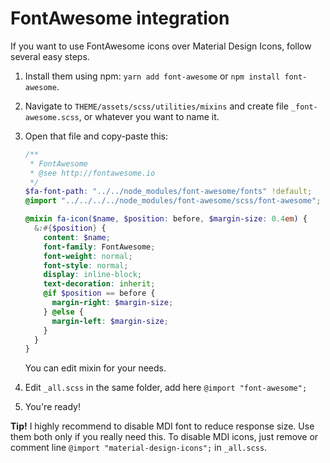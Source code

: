 # FontAwesome integration

If you want to use FontAwesome icons over Material Design Icons, follow several easy steps.

1. Install them using npm: `yarn add font-awesome` or `npm install font-awesome`.
2. Navigate to `THEME/assets/scss/utilities/mixins` and create file `_font-awesome.scss`, or whatever you want to name it.
3. Open that file and copy-paste this:

    ```scss
    /**
     * FontAwesome
     * @see http://fontawesome.io
     */
    $fa-font-path: "../../node_modules/font-awesome/fonts" !default;
    @import "../../../../node_modules/font-awesome/scss/font-awesome";
    
    @mixin fa-icon($name, $position: before, $margin-size: 0.4em) {
      &:#{$position} {
        content: $name;
        font-family: FontAwesome;
        font-weight: normal;
        font-style: normal;
        display: inline-block;
        text-decoration: inherit;
        @if $position == before {
          margin-right: $margin-size;
        } @else {
          margin-left: $margin-size;
        }
      }
    }
    ```

    You can edit mixin for your needs.

4. Edit `_all.scss` in the same folder, add here `@import "font-awesome";`
5. You're ready!

**Tip!** I highly recommend to disable MDI font to reduce response size. Use them both only if you really need this. To disable MDI icons, just remove or comment line `@import "material-design-icons";` in `_all.scss`.